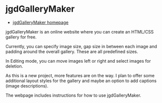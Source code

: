 # jgdGalleryMaker

* [jgdGalleryMaker homepage](https://www.jgpws.com/jgdgallerymaker)

jgdGalleryMaker is an online website where you can create an HTML/CSS gallery for free.

Currently, you can specify image size, gap size in between each image and padding around the overall gallery. These are all predefined sizes.

In Editing mode, you can move images left or right and select images for deletion.

As this is a new project, more features are on the way. I plan to offer some additional layout styles for the gallery and maybe an option to add captions (image descriptions).

The webpage includes instructions for how to use jgdGalleryMaker.
